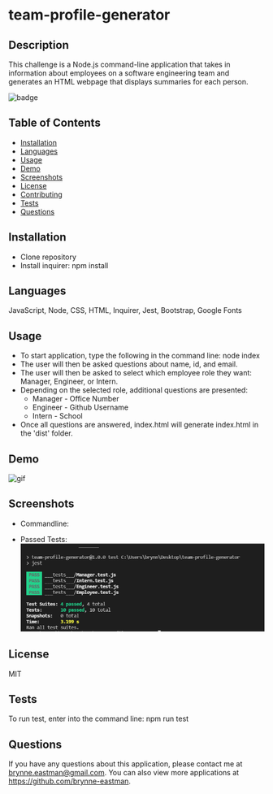 # team-profile-generator

## Description
  This challenge is a Node.js command-line application  that takes in information about employees on a software engineering team and generates an HTML webpage that displays summaries for each person. 

  ![badge](https://img.shields.io/badge/license-MIT-brightgreen)

  ## Table of Contents
  * [Installation](#installation)
  * [Languages](#languages)
  * [Usage](#usage)
  * [Demo](#demo)
  * [Screenshots](#screenshots)
  * [License](#license)
  * [Contributing](#contributing)
  * [Tests](#tests)
  * [Questions](#questions)
  
  ## Installation 
  - Clone repository
  - Install inquirer: npm install

  ## Languages
  JavaScript, Node, CSS, HTML, Inquirer, Jest, Bootstrap, Google Fonts

  ## Usage
  - To start application, type the following in the command line: node index
  - The user will then be asked questions about name, id, and email.
  - The user will then be asked to select which employee role they want: Manager, Engineer, or Intern.
  - Depending on the selected role, additional questions are presented:
    - Manager - Office Number
    - Engineer - Github Username
    - Intern - School
  - Once all questions are answered, index.html will generate index.html in the 'dist' folder.

  ## Demo
  ![gif]()

  ## Screenshots
  - Commandline:


  - Passed Tests:
  ![screenshots](./assets/images/team-profile-generator_passed-tests.png)


  ## License
  MIT

  
  ## Tests
  To run test, enter into the command line: 
  npm run test

 ## Questions
  If you have any questions about this application, please contact me at brynne.eastman@gmail.com.  You can also view more applications at https://github.com/brynne-eastman.
